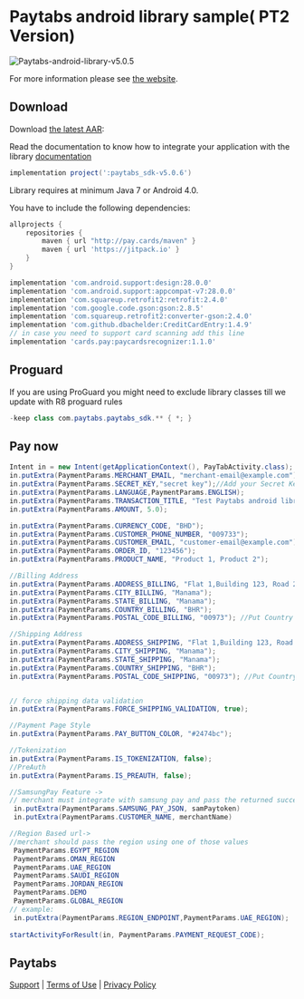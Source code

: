 Paytabs android library sample( PT2 Version)
========
![Paytabs-android-library-v5.0.5](https://img.shields.io/badge/Paytabs/android/library-v5.0.5-green.svg)

For more information please see [the website][1].


Download
--------

Download [the latest AAR](sdk/paytabs_sdk-v5.0.6.aar):

Read the documentation to know how to integrate your application with the library
[documentation](https://dev.paytabs.com/docs/android/)

```groovy
implementation project(':paytabs_sdk-v5.0.6')
```

Library requires at minimum Java 7 or Android 4.0.

You have to include the following dependencies:
```groovy
allprojects {
	repositories {
	    maven { url "http://pay.cards/maven" }
	    maven { url 'https://jitpack.io' }
	}
}
```
```groovy
implementation 'com.android.support:design:28.0.0'
implementation 'com.android.support:appcompat-v7:28.0.0'
implementation 'com.squareup.retrofit2:retrofit:2.4.0'
implementation 'com.google.code.gson:gson:2.8.5'
implementation 'com.squareup.retrofit2:converter-gson:2.4.0'
implementation 'com.github.dbachelder:CreditCardEntry:1.4.9'
// in case you need to support card scanning add this line
implementation 'cards.pay:paycardsrecognizer:1.1.0'

```
Proguard
--------
If you are using ProGuard you might need to exclude library classes till we update with R8 proguard rules
```java
-keep class com.paytabs.paytabs_sdk.** { *; }
```

Pay now
--------
```Java
Intent in = new Intent(getApplicationContext(), PayTabActivity.class);
in.putExtra(PaymentParams.MERCHANT_EMAIL, "merchant-email@example.com"); //this a demo account for testing the sdk
in.putExtra(PaymentParams.SECRET_KEY,"secret key");//Add your Secret Key Here
in.putExtra(PaymentParams.LANGUAGE,PaymentParams.ENGLISH);
in.putExtra(PaymentParams.TRANSACTION_TITLE, "Test Paytabs android library");
in.putExtra(PaymentParams.AMOUNT, 5.0);

in.putExtra(PaymentParams.CURRENCY_CODE, "BHD");
in.putExtra(PaymentParams.CUSTOMER_PHONE_NUMBER, "009733");
in.putExtra(PaymentParams.CUSTOMER_EMAIL, "customer-email@example.com");
in.putExtra(PaymentParams.ORDER_ID, "123456");
in.putExtra(PaymentParams.PRODUCT_NAME, "Product 1, Product 2");

//Billing Address
in.putExtra(PaymentParams.ADDRESS_BILLING, "Flat 1,Building 123, Road 2345");
in.putExtra(PaymentParams.CITY_BILLING, "Manama");
in.putExtra(PaymentParams.STATE_BILLING, "Manama");
in.putExtra(PaymentParams.COUNTRY_BILLING, "BHR");
in.putExtra(PaymentParams.POSTAL_CODE_BILLING, "00973"); //Put Country Phone code if Postal code not available '00973'

//Shipping Address
in.putExtra(PaymentParams.ADDRESS_SHIPPING, "Flat 1,Building 123, Road 2345");
in.putExtra(PaymentParams.CITY_SHIPPING, "Manama");
in.putExtra(PaymentParams.STATE_SHIPPING, "Manama");
in.putExtra(PaymentParams.COUNTRY_SHIPPING, "BHR");
in.putExtra(PaymentParams.POSTAL_CODE_SHIPPING, "00973"); //Put Country Phone code if Postal code not available '00973'


// force shipping data validation
in.putExtra(PaymentParams.FORCE_SHIPPING_VALIDATION, true);

//Payment Page Style
in.putExtra(PaymentParams.PAY_BUTTON_COLOR, "#2474bc");

//Tokenization
in.putExtra(PaymentParams.IS_TOKENIZATION, false);
//PreAuth
in.putExtra(PaymentParams.IS_PREAUTH, false);

//SamsungPay Feature ->
// merchant must integrate with samsung pay and pass the returned success token and merchant name to paytabs sdk.
 in.putExtra(PaymentParams.SAMSUNG_PAY_JSON, samPaytoken)
 in.putExtra(PaymentParams.CUSTOMER_NAME, merchantName)

//Region Based url->
//merchant should pass the region using one of those values
 PaymentParams.EGYPT_REGION
 PaymentParams.OMAN_REGION
 PaymentParams.UAE_REGION
 PaymentParams.SAUDI_REGION
 PaymentParams.JORDAN_REGION
 PaymentParams.DEMO
 PaymentParams.GLOBAL_REGION
// example:
 in.putExtra(PaymentParams.REGION_ENDPOINT,PaymentParams.UAE_REGION);
 
startActivityForResult(in, PaymentParams.PAYMENT_REQUEST_CODE);
```

Paytabs
--------
[Support][2] | [Terms of Use][3] | [Privacy Policy][4]




 [1]: https://dev.paytabs.com/docs/android/
 [2]: https://www.paytabs.com/en/support/
 [3]: https://www.paytabs.com/en/terms-of-use/
 [4]: https://www.paytabs.com/en/privacy-policy/
